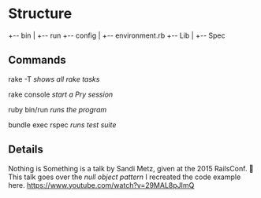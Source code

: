 # Structure

+-- bin
|   +-- run
+-- config
|   +-- environment.rb
+-- Lib
|
+-- Spec

## Commands 

rake -T *shows all rake tasks*

rake console *start a Pry session*

ruby bin/run *runs the program*

bundle exec rspec *runs test suite*

## Details
Nothing is Something is a talk by Sandi Metz, given at the 2015 RailsConf. 🚂
This talk goes over the _null object pattern_ I recreated the code example here. 
https://www.youtube.com/watch?v=29MAL8pJImQ